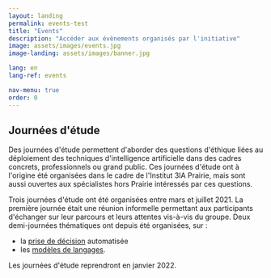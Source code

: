 ```yaml
---
layout: landing
permalink: events-test
title: "Events"
description: "Accéder aux évènements organisés par l'initiative"
image: assets/images/events.jpg
image-landing: assets/images/banner.jpg

lang: en
lang-ref: events

nav-menu: true
order: 0
---
```



## Journées d'étude

Des journées d'étude permettent d'aborder des questions d'éthique liées au déploiement des techniques d'intelligence artificielle dans des cadres concrets, professionnels ou grand public. Ces journées d'étude ont à l'origine été organisées dans le cadre de l'Institut 3IA Prairie, mais sont aussi ouvertes aux spécialistes hors Prairie intéressés par ces questions.

Trois journées d'étude ont été organisées entre mars et juillet 2021. La première journée était une réunion informelle permettant aux participants d'échanger sur leur parcours et leurs attentes vis-à-vis du groupe. Deux demi-journées thématiques ont depuis été organisées, sur :

* la [prise de décision](decision.md) automatisée
* les [modèles de langages](modeles.md).

Les journées d'étude reprendront en janvier 2022.
